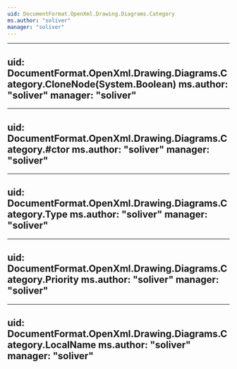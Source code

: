 ```yaml
---
uid: DocumentFormat.OpenXml.Drawing.Diagrams.Category
ms.author: "soliver"
manager: "soliver"
---
```


---
uid: DocumentFormat.OpenXml.Drawing.Diagrams.Category.CloneNode(System.Boolean)
ms.author: "soliver"
manager: "soliver"
---

---
uid: DocumentFormat.OpenXml.Drawing.Diagrams.Category.#ctor
ms.author: "soliver"
manager: "soliver"
---

---
uid: DocumentFormat.OpenXml.Drawing.Diagrams.Category.Type
ms.author: "soliver"
manager: "soliver"
---

---
uid: DocumentFormat.OpenXml.Drawing.Diagrams.Category.Priority
ms.author: "soliver"
manager: "soliver"
---

---
uid: DocumentFormat.OpenXml.Drawing.Diagrams.Category.LocalName
ms.author: "soliver"
manager: "soliver"
---
